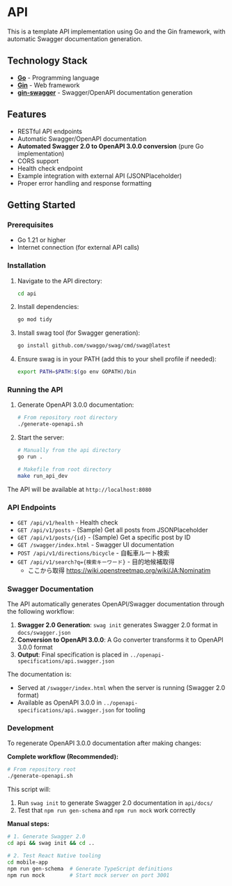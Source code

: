 # API

This is a template API implementation using Go and the Gin framework, with automatic Swagger documentation generation.

## Technology Stack

- **[Go](https://go.dev/)** - Programming language
- **[Gin](https://gin-gonic.com/)** - Web framework
- **[gin-swagger](https://github.com/swaggo/gin-swagger)** - Swagger/OpenAPI documentation generation

## Features

- RESTful API endpoints
- Automatic Swagger/OpenAPI documentation
- **Automated Swagger 2.0 to OpenAPI 3.0.0 conversion** (pure Go implementation)
- CORS support
- Health check endpoint
- Example integration with external API (JSONPlaceholder)
- Proper error handling and response formatting

## Getting Started

### Prerequisites

- Go 1.21 or higher
- Internet connection (for external API calls)

### Installation

1. Navigate to the API directory:
   ```bash
   cd api
   ```

2. Install dependencies:
   ```bash
   go mod tidy
   ```

3. Install swag tool (for Swagger generation):
   ```bash
   go install github.com/swaggo/swag/cmd/swag@latest
   ```

4. Ensure swag is in your PATH (add this to your shell profile if needed):
   ```bash
   export PATH=$PATH:$(go env GOPATH)/bin
   ```

### Running the API

1. Generate OpenAPI 3.0.0 documentation:
   ```bash
   # From repository root directory
   ./generate-openapi.sh
   ```

2. Start the server:
   ```bash
   # Manually from the api directory
   go run .

   # Makefile from root directory
   make run_api_dev
   ```

The API will be available at `http://localhost:8080`

### API Endpoints

- `GET /api/v1/health` - Health check
- `GET /api/v1/posts` - (Sample) Get all posts from JSONPlaceholder
- `GET /api/v1/posts/{id}` - (Sample) Get a specific post by ID
- `GET /swagger/index.html` - Swagger UI documentation
- `POST /api/v1/directions/bicycle` - 自転車ルート検索
- `GET /api/v1/search?q={検索キーワード}` - 目的地候補取得
  - ここから取得 https://wiki.openstreetmap.org/wiki/JA:Nominatim

### Swagger Documentation

The API automatically generates OpenAPI/Swagger documentation through the following workflow:

1. **Swagger 2.0 Generation**: `swag init` generates Swagger 2.0 format in `docs/swagger.json`
2. **Conversion to OpenAPI 3.0.0**: A Go converter transforms it to OpenAPI 3.0.0 format
3. **Output**: Final specification is placed in `../openapi-specifications/api.swagger.json`

The documentation is:

- Served at `/swagger/index.html` when the server is running (Swagger 2.0 format)
- Available as OpenAPI 3.0.0 in `../openapi-specifications/api.swagger.json` for tooling

### Development

To regenerate OpenAPI 3.0.0 documentation after making changes:

**Complete workflow (Recommended):**

```bash
# From repository root
./generate-openapi.sh
```

This script will:

1. Run `swag init` to generate Swagger 2.0 documentation in `api/docs/`
2. Test that `npm run gen-schema` and `npm run mock` work correctly

**Manual steps:**

```bash
# 1. Generate Swagger 2.0
cd api && swag init && cd ..

# 2. Test React Native tooling
cd mobile-app
npm run gen-schema  # Generate TypeScript definitions
npm run mock        # Start mock server on port 3001
```
